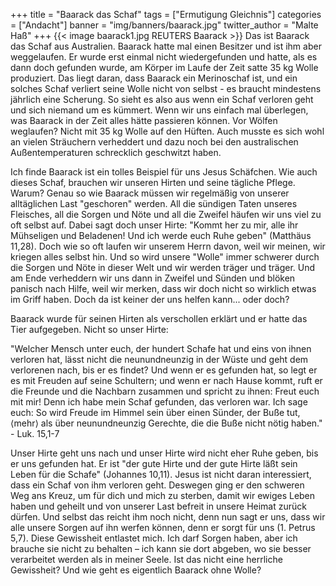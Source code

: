 +++
title = "Baarack das Schaf"
tags = ["Ermutigung Gleichnis"]
categories = ["Andacht"]
banner = "img/banners/baarack.jpg"
twitter_author = "Malte Haß"
+++
{{< image baarack1.jpg REUTERS Baarack >}}
Das ist Baarack das Schaf aus Australien. Baarack hatte mal einen Besitzer und ist ihm aber weggelaufen. Er wurde erst einmal nicht wiedergefunden und hatte, als es dann doch gefunden wurde, am Körper im Laufe der Zeit satte 35 kg Wolle produziert. Das liegt daran, dass Baarack ein Merinoschaf ist, und ein solches Schaf verliert seine Wolle nicht von selbst - es braucht mindestens jährlich eine Scherung. So sieht es also aus wenn ein Schaf verloren geht und sich niemand um es kümmert. Wenn wir uns einfach mal überlegen, was Baarack in der Zeit alles hätte passieren können. Vor Wölfen weglaufen? Nicht mit 35 kg Wolle auf den Hüften. Auch musste es sich wohl an vielen Sträuchern verheddert und dazu noch bei den australischen Außentemperaturen schrecklich geschwitzt haben. 

Ich finde Baarack ist ein tolles Beispiel für uns Jesus Schäfchen. Wie auch dieses Schaf, brauchen wir unseren Hirten und seine tägliche Pflege. Warum? Genau so wie Baarack müssen wir regelmäßig von unserer alltäglichen Last "geschoren" werden. All die sündigen Taten unseres Fleisches, all die Sorgen und Nöte und all die Zweifel häufen wir uns viel zu oft selbst auf. Dabei sagt doch unser Hirte: "Kommt her zu mir, alle ihr Mühseligen und Beladenen! Und ich werde euch Ruhe geben" (Matthäus 11,28). Doch wie so oft laufen wir unserem Herrn davon, weil wir meinen, wir kriegen alles selbst hin. Und so wird unsere "Wolle" immer schwerer durch die Sorgen und Nöte in dieser Welt und wir werden träger und träger. Und am Ende verheddern wir uns dann in Zweifel und Sünden und blöken panisch nach Hilfe, weil wir merken, dass wir doch nicht so wirklich etwas im Griff haben. Doch da ist keiner der uns helfen kann... oder doch?

Baarack wurde für seinen Hirten als verschollen erklärt und er hatte das Tier aufgegeben. Nicht so unser Hirte:

"Welcher Mensch unter euch, der hundert Schafe hat und eins von ihnen verloren hat, lässt nicht die neunundneunzig in der Wüste und geht dem verlorenen nach, bis er es findet? Und wenn er es gefunden hat, so legt er es mit Freuden auf seine Schultern; und wenn er nach Hause kommt, ruft er die Freunde und die Nachbarn zusammen und spricht zu ihnen: Freut euch mit mir! Denn ich habe mein Schaf gefunden, das verloren war. Ich sage euch: So wird Freude im Himmel sein über einen Sünder, der Buße tut, ⟨mehr⟩ als über neunundneunzig Gerechte, die die Buße nicht nötig haben." - Luk. 15,1-7

Unser Hirte geht uns nach und unser Hirte wird nicht eher Ruhe geben, bis er uns gefunden hat. Er ist "der gute Hirte und der gute Hirte läßt sein Leben für die Schafe" (Johannes 10,11). Jesus ist nicht daran interessiert, dass ein Schaf von ihm verloren geht. Deswegen ging er den schweren Weg ans Kreuz, um für dich und mich zu sterben, damit wir ewiges Leben haben und geheilt und von unserer Last befreit in unsere Heimat zurück dürfen. Und selbst das reicht ihm noch nicht, denn nun sagt er uns, dass wir alle unsere Sorgen auf ihn werfen können, denn er sorgt für uns (1. Petrus 5,7). Diese Gewissheit entlastet mich. Ich darf Sorgen haben, aber ich brauche sie nicht zu behalten – ich kann sie dort abgeben, wo sie besser verarbeitet werden als in meiner Seele. Ist das nicht eine herrliche Gewissheit? Und wie geht es eigentlich Baarack ohne Wolle?